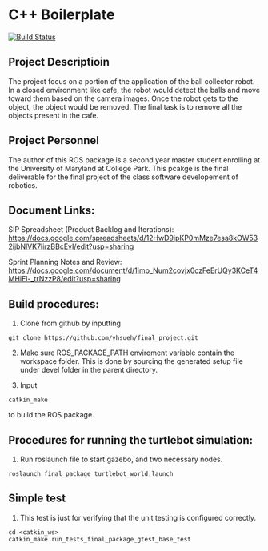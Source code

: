 # C++ Boilerplate
[![Build Status](https://travis-ci.org/yhsueh/FinalProject.svg?branch=master)](https://travis-ci.org/yhsueh/FinalProject)

## Project Descriptioin
The project focus on a portion of the application of the ball collector robot. In a closed environment like cafe, the robot would detect the balls and move toward them based on the camera images. Once the robot gets to the object, the object would be removed. The final task is to remove all the objects present in the cafe.

## Project Personnel
The author of this ROS package is a second year master student enrolling at the University of Maryland at College Park. This pcakge is the final deliverable for the final project of the class software developement of robotics. 

## Document Links:
SIP Spreadsheet (Product Backlog and Iterations):
https://docs.google.com/spreadsheets/d/12HwD9ipKP0mMze7esa8kOW532ijbNlVK7lirzBBcEvI/edit?usp=sharing

Sprint Planning Notes and Review:
https://docs.google.com/document/d/1imp_Num2covjx0czFeErUQy3KCeT4MHiEl-_trNzzP8/edit?usp=sharing

## Build procedures:
1. Clone from github by inputting
```
git clone https://github.com/yhsueh/final_project.git
```

2. Make sure ROS_PACKAGE_PATH enviroment variable contain the workspace folder. This is done by sourcing the generated setup file under devel folder in the parent directory.

3. Input 
```
catkin_make
```
to build the ROS package.

## Procedures for running the turtlebot simulation:
1. Run roslaunch file to start gazebo, and two necessary nodes.
```
roslaunch final_package turtlebot_world.launch
```

## Simple test
1. This test is just for verifying that the unit testing is configured correctly.
```
cd <catkin_ws>
catkin_make run_tests_final_package_gtest_base_test
```